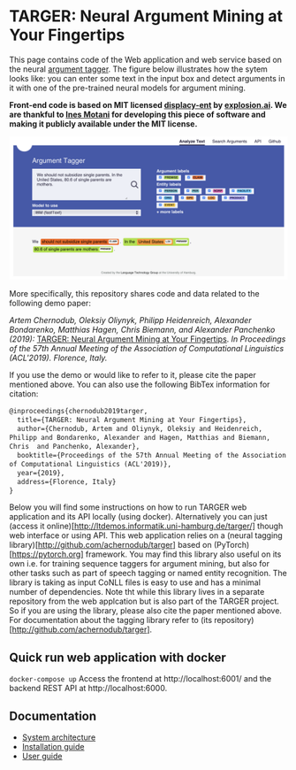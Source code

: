 # TARGER: Neural Argument Mining at Your Fingertips

This page contains code of the Web application and web service based on the neural [argument tagger](http://github.com/achernodub/bilstm-cnn-crf-tagger). The figure below illustrates how the sytem looks like: you can enter some text in the input box and detect arguments in it with one of the pre-trained neural models for argument mining. 

**Front-end code is based on MIT licensed [displacy-ent](https://github.com/explosion/displacy-ent) by [explosion.ai](http://explosion.ai). We are thankful to [Ines Motani](https://github.com/ines) for developing this piece of software and making it publicly available under the MIT license.** 


![alt text](frontend/static/img/readme-figure.png)

More specifically, this repository shares code and data related to the following demo paper:

*Artem Chernodub, Oleksiy Oliynyk, Philipp Heidenreich, Alexander Bondarenko, Matthias Hagen, Chris Biemann, and Alexander Panchenko (2019):* [TARGER: Neural Argument Mining at Your Fingertips](https://www.inf.uni-hamburg.de/en/inst/ab/lt/publications/2019-chernodubetal-acl19demo-targer.pdf). *In Proceedings of the 57th Annual Meeting of the Association of Computational Linguistics (ACL'2019). Florence, Italy.*


If you use the demo or would like to refer to it, please cite the paper mentioned above. You can also use the following BibTex information for citation: 

```
@inproceedings{chernodub2019targer,
  title={TARGER: Neural Argument Mining at Your Fingertips},
  author={Chernodub, Artem and Oliynyk, Oleksiy and Heidenreich, Philipp and Bondarenko, Alexander and Hagen, Matthias and Biemann, Chris  and Panchenko, Alexander},
  booktitle={Proceedings of the 57th Annual Meeting of the Association of Computational Linguistics (ACL'2019)},
  year={2019},
  address={Florence, Italy}
}
```


Below you will find some instructions on how to run TARGER web application and its API locally (using docker). Alternatively you can just (access it online)[http://ltdemos.informatik.uni-hamburg.de/targer/] though web interface or using API. This web application relies on a (neural tagging library)[http://github.com/achernodub/targer] based on (PyTorch)[https://pytorch.org] framework. You may find this library also useful on its own i.e. for training sequence taggers for argument mining, but also for other tasks such as part of speech tagging or named entity recognition. The library is taking as input CoNLL files is easy to use and has a minimal number of dependencies. Note tht while this library lives in a separate repository from the web applcation but is also part of the TARGER project. So if you are using the library, please also cite the paper mentioned above. For documentation about the tagging library refer to (its repository)[http://github.com/achernodub/targer].  

## Quick run web application with docker
`docker-compose up`
Access the frontend at http://localhost:6001/ and the backend REST API at http://localhost:6000.

## Documentation

* [System architecture](https://github.com/uhh-lt/argument-search-engine/wiki/System-architecture)
* [Installation guide](https://github.com/uhh-lt/argument-search-engine/wiki/Installation-guide)
* [User guide](https://github.com/uhh-lt/argument-search-engine/wiki/User-guide)
